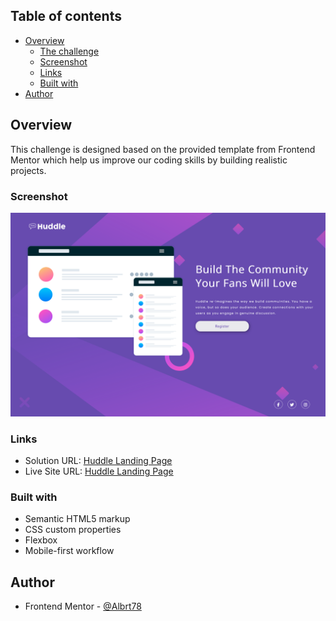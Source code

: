 ## Table of contents

-   [Overview](#overview)
    -   [The challenge](#the-challenge)
    -   [Screenshot](#screenshot)
    -   [Links](#links)
    -   [Built with](#built-with)
-   [Author](#author)

## Overview

This challenge is designed based on the provided template from Frontend Mentor which help us improve our coding skills by building realistic projects.

### Screenshot

![Huddle Landing Page](./Screenshot_Landing_Page.png)

### Links

-   Solution URL: [Huddle Landing Page](https://github.com/Albrt78/huddlelandingpage.github.io)
-   Live Site URL: [Huddle Landing Page](https://albrt78.github.io/huddlelandingpage.github.io/)

### Built with

-   Semantic HTML5 markup
-   CSS custom properties
-   Flexbox
-   Mobile-first workflow

## Author

-   Frontend Mentor - [@Albrt78](https://www.frontendmentor.io/profile/Albrt78)
